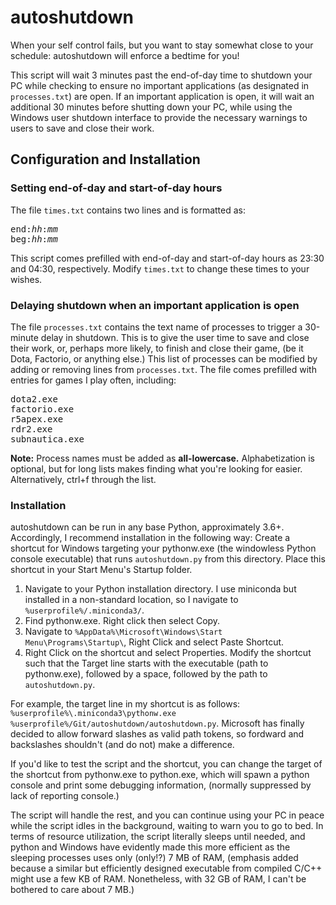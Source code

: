 # autoshutdown
When your self control fails, but you want to stay somewhat close to your schedule: autoshutdown will enforce a bedtime for you!

This script will wait 3 minutes past the end-of-day time to shutdown your PC while checking to ensure no important applications (as designated in `processes.txt`) are open.  If an important application is open, it will wait an additional 30 minutes before shutting down your PC, while using the Windows user shutdown interface to provide the necessary warnings to users to save and close their work.

## Configuration and Installation

### Setting end-of-day and start-of-day hours
The file `times.txt` contains two lines and is formatted as:
<pre>
end:<i>hh</i>:<i>mm</i>
beg:<i>hh</i>:<i>mm</i>
</pre>

This script comes prefilled with end-of-day and start-of-day hours as 23:30 and 04:30, respectively.  Modify `times.txt` to change these times to your wishes.

### Delaying shutdown when an important application is open
The file `processes.txt` contains the text name of processes to trigger a 30-minute delay in shutdown.  This is to give the user time to save and close their work, or, perhaps more likely, to finish and close their game, (be it Dota, Factorio, or anything else.)  This list of processes can be modified by adding or removing lines from `processes.txt`.  The file comes prefilled with entries for games I play often, including:
<pre>
dota2.exe
factorio.exe
r5apex.exe
rdr2.exe
subnautica.exe
</pre>

**Note:** Process names must be added as **all-lowercase.**  Alphabetization is optional, but for long lists makes finding what you're looking for easier.  Alternatively, ctrl+f through the list.

### Installation
autoshutdown can be run in any base Python, approximately 3.6+.  Accordingly, I recommend installation in the following way:  Create a shortcut for Windows targeting your pythonw.exe (the windowless Python console executable) that runs `autoshutdown.py` from this directory.  Place this shortcut in your Start Menu's Startup folder.
1. Navigate to your Python installation directory.  I use miniconda but installed in a non-standard location, so I navigate to `%userprofile%/.miniconda3/`.
2. Find pythonw.exe.  Right click then select Copy.
3. Navigate to `%AppData%\Microsoft\Windows\Start Menu\Programs\Startup\`, Right Click and select Paste Shortcut.
4. Right Click on the shortcut and select Properties.  Modify the shortcut such that the Target line starts with the executable (path to pythonw.exe), followed by a space, followed by the path to `autoshutdown.py`.

For example, the target line in my shortcut is as follows: `%userprofile%\.miniconda3\pythonw.exe %userprofile%/Git/autoshutdown/autoshutdown.py`.  Microsoft has finally decided to allow forward slashes as valid path tokens, so fordward and backslashes shouldn't (and do not) make a difference.

If you'd like to test the script and the shortcut, you can change the target of the shortcut from pythonw.exe to python.exe, which will spawn a python console and print some debugging information, (normally suppressed by lack of reporting console.)

The script will handle the rest, and you can continue using your PC in peace while the script idles in the background, waiting to warn you to go to bed.  In terms of resource utilization, the script literally sleeps until needed, and python and Windows have evidently made this more efficient as the sleeping processes uses only (only!?) 7 MB of RAM, (emphasis added because a similar but efficiently designed executable from compiled C/C++ might use a few KB of RAM.  Nonetheless, with 32 GB of RAM, I can't be bothered to care about 7 MB.)
